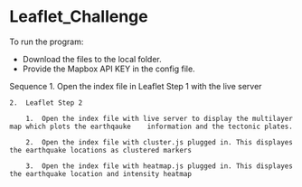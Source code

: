 # Leaflet_Challenge

To run the program:
 - Download the files to the local folder.
 - Provide the Mapbox API KEY in the config file.

Sequence
    1.  Open the index file in Leaflet Step 1 with the live server

    2.  Leaflet Step 2
        
        1.  Open the index file with live server to display the multilayer map which plots the earthqauke    information and the tectonic plates.

        2.  Open the index file with cluster.js plugged in. This displayes the earthquake locations as clustered markers

        3.  Open the index file with heatmap.js plugged in. This displayes the earthquake location and intensity heatmap

